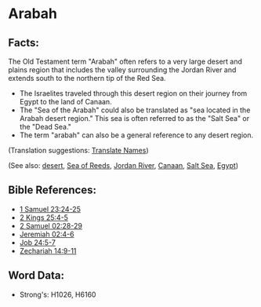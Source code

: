 # Arabah #

## Facts: ##

The Old Testament term "Arabah" often refers to a very large desert and plains region that includes the valley surrounding the Jordan River and extends south to the northern tip of the Red Sea.

* The Israelites traveled through this desert region on their journey from Egypt to the land of Canaan.
* The "Sea of the Arabah" could also be translated as "sea located in the Arabah desert region." This sea is often referred to as the "Salt Sea" or the "Dead Sea."
* The term "arabah" can also be a general reference to any desert region.

(Translation suggestions: [Translate Names](rc://en/ta/man/translate/translate-names))

(See also: [desert](../other/desert.md), [Sea of Reeds](../names/redsea.md), [Jordan River](../names/jordanriver.md), [Canaan](../names/canaan.md), [Salt Sea](../names/saltsea.md), [Egypt](../names/egypt.md))

## Bible References: ##

* [1 Samuel 23:24-25](rc://en/tn/help/1sa/23/24)
* [2 Kings 25:4-5](rc://en/tn/help/2ki/25/04)
* [2 Samuel 02:28-29](rc://en/tn/help/2sa/02/28)
* [Jeremiah 02:4-6](rc://en/tn/help/jer/02/04)
* [Job 24:5-7](rc://en/tn/help/job/24/05)
* [Zechariah 14:9-11](rc://en/tn/help/zec/14/09)

## Word Data: ##

* Strong's: H1026, H6160
